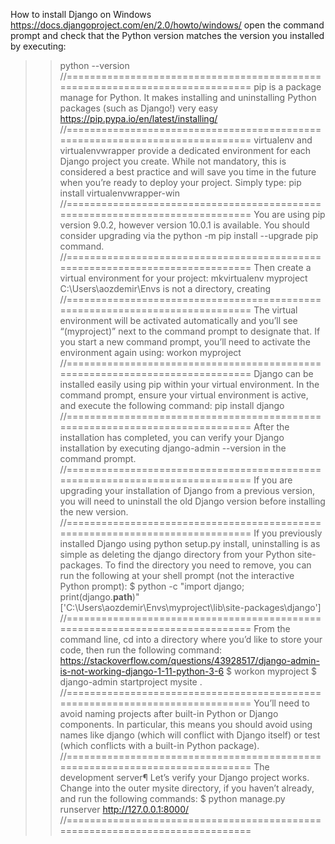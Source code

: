 How to install Django on Windows
https://docs.djangoproject.com/en/2.0/howto/windows/
open the command prompt and check that the Python version matches the 
version you installed by executing:
>> python --version
//=============================================================================
pip is a package manage for Python. It makes installing and uninstalling Python 
packages (such as Django!) very easy
https://pip.pypa.io/en/latest/installing/
//=============================================================================
virtualenv and virtualenvwrapper provide a dedicated environment for each Django 
project you create. While not mandatory, this is considered a best practice and 
will save you time in the future when you’re ready to deploy your project. 
Simply type:
>> pip install virtualenvwrapper-win
//=============================================================================
You are using pip version 9.0.2, however version 10.0.1 is available.
You should consider upgrading via the 
>> python -m pip install --upgrade pip
command.
//=============================================================================
Then create a virtual environment for your project:
>> mkvirtualenv myproject
C:\Users\aozdemir\Envs is not a directory, creating
//=============================================================================
The virtual environment will be activated automatically and you’ll see 
“(myproject)” next to the command prompt to designate that. If you start a new 
command prompt, you’ll need to activate the environment again using:
>> workon myproject
//=============================================================================
Django can be installed easily using pip within your virtual environment.
In the command prompt, ensure your virtual environment is active, and execute 
the following command:
>> pip install django
//=============================================================================
After the installation has completed, you can verify your Django installation 
by executing 
>> django-admin --version 
in the command prompt.
//=============================================================================
If you are upgrading your installation of Django from a previous version, 
you will need to uninstall the old Django version before installing the new 
version.
//=============================================================================
If you previously installed Django using python setup.py install, uninstalling 
is as simple as deleting the django directory from your Python site-packages. 
To find the directory you need to remove, you can run the following at your 
shell prompt (not the interactive Python prompt):
$ python -c "import django; print(django.__path__)"
['C:\\Users\\aozdemir\\Envs\\myproject\\lib\\site-packages\\django']
//=============================================================================
From the command line, cd into a directory where you’d like to store your code, 
then run the following command:
https://stackoverflow.com/questions/43928517/django-admin-is-not-working-django-1-11-python-3-6
$ workon myproject
$ django-admin startproject mysite .
//=============================================================================
You’ll need to avoid naming projects after built-in Python or Django components. 
In particular, this means you should avoid using names like django (which will 
conflict with Django itself) or test (which conflicts with a built-in Python 
package).
//=============================================================================
The development server¶
Let’s verify your Django project works. Change into the outer mysite directory, 
if you haven’t already, and run the following commands:
$ python manage.py runserver
http://127.0.0.1:8000/
//=============================================================================
